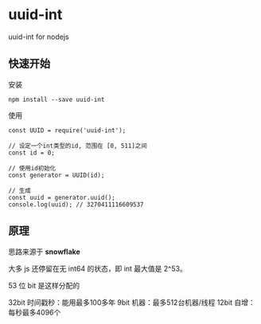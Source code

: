 # uuid-int

uuid-int for nodejs

## 快速开始

安装

```
npm install --save uuid-int
```

使用

```
const UUID = require('uuid-int');

// 设定一个int类型的id, 范围在 [0, 511]之间
const id = 0;

// 使用id初始化
const generator = UUID(id);

// 生成
const uuid = generator.uuid();
console.log(uuid); // 3270411116609537
```

## 原理

思路来源于 **snowflake**

大多 js 还停留在无 int64 的状态，即 int 最大值是 2^53。

53 位 bit 是这样分配的

32bit 时间戳秒：能用最多100多年
9bit 机器：最多512台机器/线程
12bit 自增：每秒最多4096个
